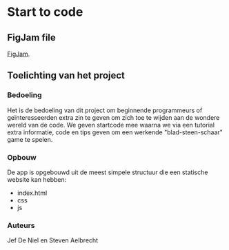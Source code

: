 # Start to code

## FigJam file

[FigJam](https://www.figma.com/file/U0VftTNYqzIm5UhuKqzKTV/Untitled?node-id=0%3A1&t=oMIqF6MbmuUgoG7H-1).

## Toelichting van het project

### Bedoeling

Het is de bedoeling van dit project om beginnende programmeurs of geïnteresseerden extra zin te geven om zich toe te wijden aan de wondere wereld van de code.
We geven startcode mee waarna we via een tutorial extra informatie, code en tips geven om een werkende "blad-steen-schaar" game te spelen.

### Opbouw

De app is opgebouwd uit de meest simpele structuur die een statische website kan hebben:

- index.html
- css
- js

### Auteurs

Jef De Niel en Steven Aelbrecht
